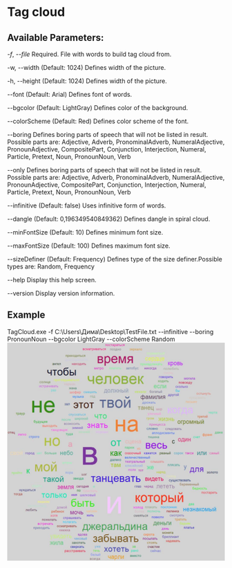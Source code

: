 # Tag cloud
## Available Parameters:
 _-f_, *--file*       Required. File with words to build tag cloud from.

 -w, --width      (Default: 1024) Defines width of the picture.

 -h, --height     (Default: 1024) Defines width of the picture.

 --font           (Default: Arial) Defines font of words.

 --bgcolor        (Default: LightGray) Defines color of the background.

 --colorScheme    (Default: Red) Defines color scheme of the font.

 --boring         Defines boring parts of speech that will not be listed in
                  result. Possible parts are: Adjective, Adverb,
                  PronominalAdverb, NumeralAdjective, PronounAdjective,
                  CompositePart, Conjunction, Interjection, Numeral, Particle,
                  Pretext, Noun, PronounNoun, Verb

 --only           Defines boring parts of speech that will not be listed in
                  result. Possible parts are: Adjective, Adverb,
                  PronominalAdverb, NumeralAdjective, PronounAdjective,
                  CompositePart, Conjunction, Interjection, Numeral, Particle,
                  Pretext, Noun, PronounNoun, Verb

 --infinitive     (Default: false) Uses infinitive form of words.

 --dangle         (Default: 0,196349540849362) Defines dangle in spiral cloud.

 --minFontSize    (Default: 10) Defines minimum font size.

 --maxFontSize    (Default: 100) Defines maximum font size.

 --sizeDefiner    (Default: Frequency) Defines type of the size
                  definer.Possible types are: Random, Frequency

 --help           Display this help screen.

 --version        Display version information.

## Example
TagCloud.exe -f C:\Users\Дима\Desktop\TestFile.txt --infinitive  --boring PronounNoun --bgcolor LightGray --colorScheme Random
![Image alt](https://github.com/DimaIvanovskiy/di/blob/feature/TagsCloud/TestFile.jpg)
